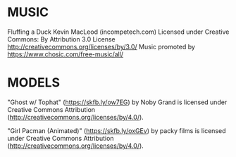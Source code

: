 # MUSIC
Fluffing a Duck Kevin MacLeod (incompetech.com)
Licensed under Creative Commons: By Attribution 3.0 License
http://creativecommons.org/licenses/by/3.0/
Music promoted by https://www.chosic.com/free-music/all/ 

# MODELS
"Ghost w/ Tophat" (https://skfb.ly/ow7EG) by Noby Grand is licensed under Creative Commons Attribution (http://creativecommons.org/licenses/by/4.0/).


"Girl Pacman (Animated)" (https://skfb.ly/oxGEv) by packy films is licensed under Creative Commons Attribution (http://creativecommons.org/licenses/by/4.0/).
